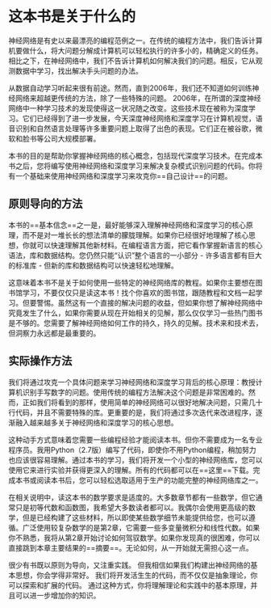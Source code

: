 # 这本书是关于什么的
神经网络是有史以来最漂亮的编程范例之一。在传统的编程方法中，我们告诉计算机要做什么，将大问题分解成计算机可以轻松执行的许多小的，精确定义的任务。相比之下，在神经网络中，我们不告诉计算机如何解决我们的问题。相反，它从观测数据中学习，找出解决手头问题的办法。

从数据自动学习听起来很有前途。然而，直到2006年，我们还不知道如何训练神经网络来超越更传统的方法，除了一些特殊的问题。 2006年，在所谓的深度神经网络中一种学习技术的发现使得这一状况随之改变。这些技术现在被称为深度学习。它们已经得到了进一步发展，今天深度神经网络和深度学习在计算机视觉，语音识别和自然语言处理等许多重要问题上取得了出色的表现。它们正在被谷歌，微软和脸书等公司大规模部署。

本书的目的是帮助你掌握神经网络的核心概念，包括现代深度学习技术。在完成本书之后，您将编写使用神经网络和深度学习来解决复杂模式识别问题的代码。你将有一个基础来使用神经网络和深度学习来攻克你==自己设计==的问题。

## 原则导向的方法

本书的==基本信念==之一是，最好能够深入理解神经网络和深度学习的核心原理，而不是对一堆长长的想法清单的朦胧理解。如果你已经很好地理解了核心思想，你就可以快速理解其他新材料。在编程语言方面，把它看作掌握新语言的核心语法，库和数据结构。您仍然只能“认识”整个语言的一小部分 - 许多语言都有巨大的标准库 - 但新的库和数据结构可以快速轻松地理解。

这意味着本书不是关于如何使用一些特定的神经网络库的教程。如果你主要想在图书馆学习，不要仅仅只是读这本书！找个你喜欢的图书馆，跟随教程和文档一起学习。但要警惕。虽然这有一个直接的解决问题的收益，但如果你想了解神经网络中究竟发生了什么，如果你需要从现在开始相关的见解，那么仅仅学习一些热门图书是不够的。您需要了解神经网络如何工作的持久，持久的见解。技术来和技术去，但洞察力永远都是最重要的。

## 实际操作方法

我们将通过攻克一个具体问题来学习神经网络和深度学习背后的核心原理：教授计算机识别手写数字的问题。使用传统的编程方法解决这个问题是非常困难的。然而，正如我们将看到的那样，使用简单的神经网络可以很好地解决问题，只需几十行代码，并且不需要特殊的库。更重要的是，我们将通过多次迭代来改进程序，逐渐融入越来越多关于神经网络和深度学习的核心思想。

这种动手方式意味着您需要一些编程经验才能阅读本书。但你不需要成为一名专业程序员。我用Python（2.7版）编写了代码，即使你不用Python编程，稍加努力也应该很容易理解。通过本书的学习，我们将开发一个小型的神经网络库，您可以使用它来进行实验并获得更深入的理解。所有的代码都可以在==这里==下载。完成本书或阅读本书后，您可以轻松选取适用于生产的功能完整的神经网络库之一。

在相关说明中，读这本书的数学要求是适度的。大多数章节都有一些数学，但它通常只是初等代数和函数图，我希望大多数读者都可以。我偶尔会使用更高级的数学，但是已经构建了这些材料，所以即使某些数学细节未能提供给您，也可以遵循。广泛使用较复杂数学的是第2章，它需要一些多变量微积分和线性代数。如果你不熟悉，我将从第2章开始讨论如何驾驭数学。如果你发现真的很困难，你可以直接跳到本章主要结果的==摘要==。无论如何，从一开始就无需担心这一点。

很少有书既以原则为导向，又注重实践。 但我相信如果我们构建出神经网络的基本思想，你会学得非常好。 我们将开发活生生的代码，而不仅仅是抽象理论，你可以探索和扩展的代码。 通过这种方式，你将理解理论和实践中的基本原理，并且可以进一步增加你的知识。